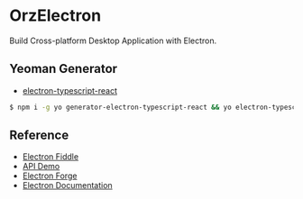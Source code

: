# OrzElectron

Build Cross-platform Desktop Application with Electron.

## Yeoman Generator

- [electron-typescript-react](https://github.com/g1eny0ung/electron-typescript-react-boilerplate)

```bash
$ npm i -g yo generator-electron-typescript-react && yo electron-typescript-react
```

## Reference

- [Electron Fiddle](https://electronjs.org/fiddle)
- [API Demo](https://github.com/electron/electron-api-demos)
- [Electron Forge](https://www.electronforge.io)
- [Electron Documentation](https://electronjs.org/docs?utm_source=default_app)

